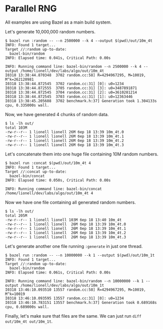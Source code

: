 # Parallel RNG

All examples are using Bazel as a main build system.

Let's generate 10,000,000 random numbers.

```
$ bazel run :random -- --n 2500000 --k 4 --output $(pwd)/out/10m_4t
INFO: Found 1 target...
Target //:random up-to-date:
  bazel-bin/random
INFO: Elapsed time: 0.041s, Critical Path: 0.00s

INFO: Running command line: bazel-bin/random --n 2500000 --k 4 --output /home/lionell/dev/labs/algo/out/10m_4t
I0318 13:38:44.870348  3702 random.cc:58] R=4294967295, M=10019, M^k=262120981
I0318 13:38:44.872545  3702 random.cc:31] [0]: u0=1234
I0318 13:38:44.872555  3705 random.cc:31] [3]: u0=3487891871
I0318 13:38:44.872545  3704 random.cc:31] [2]: u0=3610281214
I0318 13:38:44.872545  3703 random.cc:31] [1]: u0=12363446
I0318 13:38:45.205608  3702 benchmark.h:37] Generation took 1.304133s cpu, 0.335000s wall.
```

Now, we have generated 4 chunks of random data.

```
$ ls -lh out/
total 103M
-rw-r--r-- 1 lionell lionell 26M бер 18 13:39 10m_4t.0
-rw-r--r-- 1 lionell lionell 26M бер 18 13:39 10m_4t.1
-rw-r--r-- 1 lionell lionell 26M бер 18 13:39 10m_4t.2
-rw-r--r-- 1 lionell lionell 26M бер 18 13:39 10m_4t.3
```

Let's concatenate them into one huge file containing 10M random numbers.

```
$ bazel run :concat $(pwd)/out/10m_4t 4
INFO: Found 1 target...
Target //:concat up-to-date:
  bazel-bin/concat
INFO: Elapsed time: 0.050s, Critical Path: 0.00s

INFO: Running command line: bazel-bin/concat /home/lionell/dev/labs/algo/out/10m_4t 4
```

Now we have one file containing all generated random numbers.

```
$ ls -lh out/
total 205M
-rw-r--r-- 1 lionell lionell 103M бер 18 13:40 10m_4t
-rw-r--r-- 1 lionell lionell  26M бер 18 13:39 10m_4t.0
-rw-r--r-- 1 lionell lionell  26M бер 18 13:39 10m_4t.1
-rw-r--r-- 1 lionell lionell  26M бер 18 13:39 10m_4t.2
-rw-r--r-- 1 lionell lionell  26M бер 18 13:39 10m_4t.3
```

Let's generate another one file running `:generate` in just one thread.

```
$ bazel run :random -- --n 10000000 --k 1 --output $(pwd)/out/10m_1t
INFO: Found 1 target...
Target //:random up-to-date:
  bazel-bin/random
INFO: Elapsed time: 0.061s, Critical Path: 0.00s

INFO: Running command line: bazel-bin/random --n 10000000 --k 1 --output /home/lionell/dev/labs/algo/out/10m_1t
I0318 13:46:10.093510 13557 random.cc:58] R=4294967295, M=10019, M^k=10019
I0318 13:46:10.093595 13557 random.cc:31] [0]: u0=1234
I0318 13:46:10.783151 13557 benchmark.h:37] Generation took 0.689168s cpu, 0.689000s wall.
```

Finally, let's make sure that files are the same. We can just run `diff out/10m_4t out/10m_1t`.
